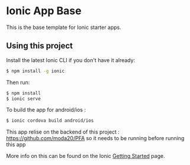 Ionic App Base
=====================

This is the base template for Ionic starter apps.

## Using this project

Install the latest Ionic CLI if you don't have it already:

```bash
$ npm install -g ionic
```

Then run:

```bash
$ npm install
$ ionic serve
```
To build the app for android/ios : 

```bash
$ ionic cordova build android/ios
```

This app relise on the backend of this project : 
https://github.com/moda20/PFA
so it needs to be running before running this app


More info on this can be found on the Ionic [Getting Started](http://ionicframework.com/docs/v2/getting-started/) page.
